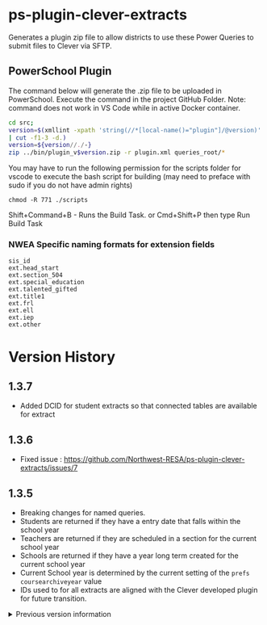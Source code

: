 # ps-plugin-clever-extracts

 Generates a plugin zip file to allow districts to use these Power Queries to submit files to Clever via SFTP.

## PowerSchool Plugin

The command below will generate the .zip file to be uploaded in PowerSchool. Execute the command in the project GitHub Folder. Note: command does not work in VS Code while in active Docker container.

```bash
cd src;
version=$(xmllint -xpath 'string(//*[local-name()="plugin"]/@version)' plugin.xml \
| cut -f1-3 -d.)
version=${version//./-}
zip ../bin/plugin_v$version.zip -r plugin.xml queries_root/*
```

You may have to run the following permission for the scripts folder for vscode to execute the bash script for building (may need to preface with sudo if you do not have admin rights)

```console
chmod -R 771 ./scripts
```

Shift+Command+B - Runs the Build Task.
or Cmd+Shift+P then type Run Build Task

### NWEA Specific naming formats for extension fields

    sis_id
    ext.head_start
    ext.section_504
    ext.special_education
    ext.talented_gifted
    ext.title1
    ext.frl
    ext.ell
    ext.iep
    ext.other

# Version History

## 1.3.7

- Added DCID for student extracts so that connected tables are available for extract

## 1.3.6

- Fixed issue : <https://github.com/Northwest-RESA/ps-plugin-clever-extracts/issues/7>

## 1.3.5

- Breaking changes for named queries.
- Students are returned if they have a entry date that falls within the school year
- Teachers are returned if they are scheduled in a section for the current school year
- Schools are returned if they have a year long term created for the current school year
- Current School year is determined by the current setting of the `prefs` `coursearchiveyear` value
- IDs used to for all extracts are aligned with the Clever developed plugin for future transition.

<details>
<summary>Previous version information</summary>

## 1.0.7

- Teacher ID is now defaulting to USERS_DCID
- Student ID is now defaulting to ID

## 1.0.6

- Fixed the teacher name field misalignment
- Enrollments does not include students that are no longer enrolled in school

## 1.0.0

- Added the other extract file exports for Schools, Teachers, Students, Sections, and Enrollments
- Changed the naming convention for the PQ
- Set Default export options to include 'common' or easily known identifiers for exports
  - __This is a breaking change__
  - Students - student_number (This is the local district assigned ID for students)
  - Teachers - teachernumber (Locally assigned value that is common for teachers across school affiliations)
  - These values are all linked appropriately to sections and enrollments
- Added a Period Section that compresses all of the sections for a teacher into a single period section
  - This sections are linked only to the lead teacher for a group of sections within a period/term
  - If you want to export without those sections, filter the results by the external_expression # per-
- Added a Period Only extract
  - Only extracts the sections and students for the Period compressed sections
- Added a button within the description of each new extract that aids in setting the default field linking
- Added a button within the description of each new extract to remove all existing field links

## 0.4.1

- Fixed broken Query

## 0.4.0

- Changed current to only pull enrolled or preregistered students
- Added current_allstatus to pull all students enrolled no matter their current status.
- Renamed the NQ - to include the type of extensions

## 0.3.7

- Removes rows with no extended field values

## 0.3.6

- Removed final cte

## 0.3.5

- Removed enroll_status from results

## 0.3.4

- First and last day adjustments

## 0.3.3

- Fixes errors in the query

## 0.3.2

- Fixes permissions on one table

## 0.3.1

- Updates permissions to match

## 0.3.0

- Passes validation checks when installed (data extracts need to be verified)

## 0.1.0

- First version of the plugin

</details>
